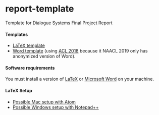 # report-template
Template for Dialogue Systems Final Project Report

#### Templates
* [LaTeX template](https://naacl2019.org/downloads/naaclhlt2019-latex.zip)
* [Word template](https://naacl2019.org/downloads/naaclhlt2019-word.zip)
(using [ACL 2018](https://acl2018.org/downloads/acl18-word.zip) because it
NAACL 2019 only has anonymized version of Word).

#### Software requirements
You must install a version of [LaTeX](https://www.latex-project.org/get/) or [Microsoft Word](https://products.office.com/en-us/word) on your machine.

#### LaTeX Setup
* [Possible Mac setup with Atom](http://economistry.com/2016/02/create-first-pdf-latex-atom-mac/)
* [Possible Windows setup with Notepad++](http://johnbruer.com/2013/05/21/latex-editing-using-notepad/)
